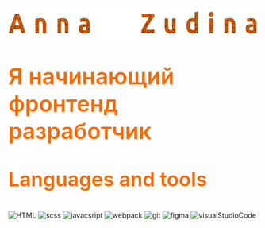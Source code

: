 <div align='center'>
<img src="assets/annaname.png" widht='100%' height='65'>
</div>


<p style= 'color:#F96A03; font-size:45px; font-weight:600;'>Я начинающий фронтенд разработчик</p>

<p style= 'color:#F96A03; font-size:40px;  font-weight:600;'>Languages and tools</p>


![HTML](https://img.shields.io/badge/-HTML-090909?style=for-the-badge&logo) ![scss](https://img.shields.io/badge/-scss-090909?style=for-the-badge&logo=saas) ![javacsript](https://img.shields.io/badge/-JS-090909?style=for-the-badge&logo=javascript) ![webpack](https://img.shields.io/badge/-webpack-090909?style=for-the-badge&logo=webpack) ![git](https://img.shields.io/badge/-Git-090909?style=for-the-badge&logo=git) ![figma](https://img.shields.io/badge/-figma-090909?style=for-the-badge&logo=figma&logoColor=a586ee) ![visualStudioCode](https://img.shields.io/badge/-VSCode-090909?style=for-the-badge&logo=visuallstudiocode)
